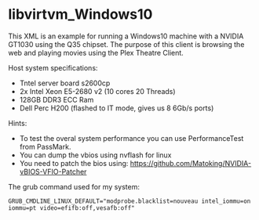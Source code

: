 # libvirtvm_Windows10
This XML is an example for running a Windows10 machine with a NVIDIA GT1030 using the Q35 chipset.
The purpose of this client is browsing the web and playing movies using the Plex Theatre Client.

Host system specifications:

- Tntel server board s2600cp
- 2x Intel Xeon E5-2680 v2 (10 cores 20 Threads)
- 128GB DDR3 ECC Ram
- Dell Perc H200 (flashed to IT mode, gives us 8 6Gb/s ports)

Hints:

- To test the overal system performance you can use PerformanceTest from PassMark.
- You can dump the vbios using nvflash for linux
- You need to patch the bios using: https://github.com/Matoking/NVIDIA-vBIOS-VFIO-Patcher

The grub command used for my system:
```
GRUB_CMDLINE_LINUX_DEFAULT="modprobe.blacklist=nouveau intel_iommu=on iommu=pt video=efifb:off,vesafb:off"
```
